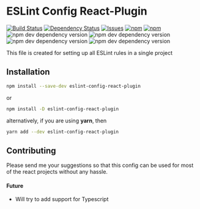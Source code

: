 # ESLint Config React-Plugin

[![Build Status](https://travis-ci.com/sdc224/eslint-config-react-plugin.svg?branch=master)](https://travis-ci.com/sdc224/eslint-config-react-plugin)
[![Dependency Status](https://img.shields.io/david/sdc224/eslint-config-react-plugin.svg?label=dependencies)](https://david-dm.org/sdc224/eslint-config-react-plugin.svg)
[![Issues](https://img.shields.io/github/issues/sdc224/eslint-config-react-plugin)](https://github.com/sdc224/eslint-config-react-plugin/issues)
[![npm](https://img.shields.io/npm/v/eslint-config-react-plugin?label=npm)](https://www.npmjs.com/package/eslint-config-react-plugin)
[![npm](https://img.shields.io/npm/dm/eslint-config-react-plugin)](https://www.npmjs.com/package/eslint-config-react-plugin)
![npm dev dependency version](https://img.shields.io/npm/dependency-version/eslint-config-react-plugin/dev/eslint?label=eslint)
![npm dev dependency version](https://img.shields.io/npm/dependency-version/eslint-config-react-plugin/dev/eslint-config-airbnb)
![npm dev dependency version](https://img.shields.io/npm/dependency-version/eslint-config-react-plugin/dev/eslint-config-prettier)
![npm dev dependency version](https://img.shields.io/npm/dependency-version/eslint-config-react-plugin/dev/eslint-plugin-prettier)

This file is created for setting up all ESLint rules in a single project

## Installation

```bash
npm install --save-dev eslint-config-react-plugin
```

or

```bash
npm install -D eslint-config-react-plugin
```

alternatively, if you are using **yarn**, then

```bash
yarn add --dev eslint-config-react-plugin
```

## Contributing

Please send me your suggestions so that this config can be used for most of the react projects without any hassle.

#### Future

-   Will try to add support for Typescript
